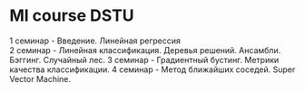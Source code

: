# Ml course DSTU
1 семинар - Введение. Линейная регрессия\
2 семинар - Линейная классификация. Деревья решений. Ансамбли. Бэггинг. Случайный лес.
3 семинар - Градиентный бустинг. Метрики качества классификации.
4 семинар - Метод ближайших соседей. Super Vector Machine.
